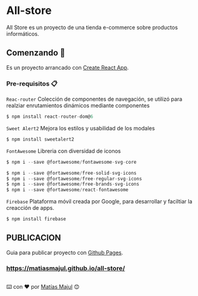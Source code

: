 # All-store

All Store es un proyecto de una tienda e-commerce sobre productos informáticos.

## Comenzando 🚀

Es un proyecto arrancado con [Create React App](https://github.com/facebook/create-react-app).

### Pre-requisitos 📋

```Reac-router```
 Colección de componentes de navegación, se utilizó para realziar enrutamientos dinámicos mediante componentes

 ```jsx
$ npm install react-router-dom@6
```

```Sweet Alert2```
 Mejora los estilos y usabilidad de los modales

 ```jsx
$ npm install sweetalert2
```

```FontAwesome```
 Libreria con diversidad de iconos

 ```jsx
 $ npm i --save @fortawesome/fontawesome-svg-core

 $ npm i --save @fortawesome/free-solid-svg-icons
 $ npm i --save @fortawesome/free-regular-svg-icons
 $ npm i --save @fortawesome/free-brands-svg-icons
 $ npm i --save @fortawesome/react-fontawesome
```

```Firebase```
Plataforma móvil creada por Google, para desarrollar y faciltiar la creacción de apps.

```jsx
$ npm install firebase
```

## PUBLICACION

Guia para publicar proyecto con [Github Pages](https://platzi.com/tutoriales/1548-react/4065-guia-para-usar-github-pages-en-tus-proyectos-de-reactjs/).

### https://matiasmajul.github.io/all-store/


##

⌨️ con ❤️ por [Matías Majul](https://github.com/matiasmajul) 😊